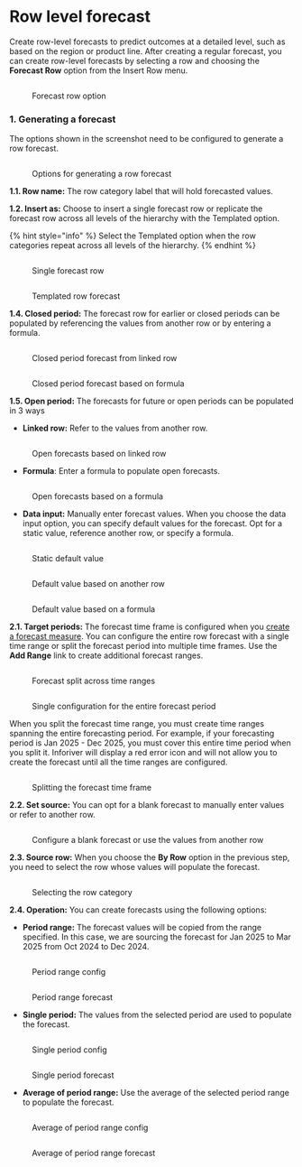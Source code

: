 # Row level forecast

Create row-level forecasts to predict outcomes at a detailed level, such as based on the region or product line. After creating a regular forecast, you can create row-level forecasts by selecting a row and choosing the **Forecast Row** option from the Insert Row menu.

<figure><img src="../../../.gitbook/assets/image (1255).png" alt=""><figcaption><p>Forecast row option</p></figcaption></figure>

### 1. Generating a forecast

The options shown in the screenshot need to be configured to generate a row forecast.

<figure><img src="../../../.gitbook/assets/image (1256).png" alt=""><figcaption><p>Options for generating a row forecast</p></figcaption></figure>

**1.1. Row name:** The row category label that will hold forecasted values.

**1.2. Insert as:** Choose to insert a single forecast row or replicate the forecast row across all levels of the hierarchy with the Templated option.

{% hint style="info" %}
Select the Templated option when the row categories repeat across all levels of the hierarchy.
{% endhint %}

<div><figure><img src="../../../.gitbook/assets/image (1257).png" alt=""><figcaption><p>Single forecast row</p></figcaption></figure> <figure><img src="../../../.gitbook/assets/2025-02-20_16h17_40.png" alt=""><figcaption><p>Templated row forecast</p></figcaption></figure></div>

**1.4. Closed period:** The forecast row for earlier or closed periods can be populated by referencing the values from another row or by entering a formula.

<div><figure><img src="../../../.gitbook/assets/image (1258).png" alt=""><figcaption><p>Closed period forecast from linked row</p></figcaption></figure> <figure><img src="../../../.gitbook/assets/2025-02-20_16h26_22.png" alt=""><figcaption><p>Closed period forecast based on formula</p></figcaption></figure></div>

**1.5. Open period:** The forecasts for future or open periods can be populated in 3 ways

* **Linked row:** Refer to the values from another row.

<figure><img src="../../../.gitbook/assets/image (1259).png" alt=""><figcaption><p>Open forecasts based on linked row</p></figcaption></figure>

* **Formula**: Enter a formula to populate open forecasts.

<figure><img src="../../../.gitbook/assets/image (1260).png" alt=""><figcaption><p>Open forecasts based on a formula</p></figcaption></figure>

* **Data input:** Manually enter forecast values. When you choose the data input option, you can specify default values for the forecast. Opt for a static value, reference another row, or specify a formula.

<div><figure><img src="../../../.gitbook/assets/image (1261).png" alt=""><figcaption><p>Static default value</p></figcaption></figure> <figure><img src="../../../.gitbook/assets/2025-02-20_17h27_12.png" alt=""><figcaption><p>Default value based on another row</p></figcaption></figure> <figure><img src="../../../.gitbook/assets/2025-02-20_17h28_41.png" alt=""><figcaption><p>Default value based on a formula</p></figcaption></figure></div>

**2.1. Target periods:** The forecast time frame is configured when you [create a forecast measure](../forecasting.md#id-1.-generating-a-forecast). You can configure the entire row forecast with a single time range or split the forecast period into multiple time frames. Use the **Add Range** link to create additional forecast ranges.

<div><figure><img src="../../../.gitbook/assets/2025-02-20_17h43_21.png" alt=""><figcaption><p>Forecast split across time ranges</p></figcaption></figure> <figure><img src="../../../.gitbook/assets/2025-02-21_10h12_34.png" alt=""><figcaption><p>Single configuration for the entire forecast period</p></figcaption></figure></div>

When you split the forecast time range, you must create time ranges spanning the entire forecasting period. For example, if your forecasting period is Jan 2025 - Dec 2025, you must cover this entire time period when you split it. Inforiver will display a red error icon and will not allow you to create the forecast until all the time ranges are configured.

<figure><img src="../../../.gitbook/assets/image (5) (1) (1).png" alt=""><figcaption><p>Splitting the forecast time frame</p></figcaption></figure>

**2.2. Set source:** You can opt for a blank forecast to manually enter values or refer to another row.

<figure><img src="../../../.gitbook/assets/image (1) (1) (1) (1) (1) (1) (1) (1).png" alt=""><figcaption><p>Configure a blank forecast or use the values from another row</p></figcaption></figure>

**2.3. Source row:** When you choose the **By Row** option in the previous step, you need to select the row whose values will populate the forecast.

<figure><img src="../../../.gitbook/assets/image (2) (1) (1) (1) (1) (1) (1).png" alt=""><figcaption><p>Selecting the row category</p></figcaption></figure>

**2.4. Operation:** You can create forecasts using the following options:

* **Period range:** The forecast values will be copied from the range specified. In this case, we are sourcing the forecast for Jan 2025 to Mar 2025 from Oct 2024 to Dec 2024.

<div><figure><img src="../../../.gitbook/assets/image (3) (1) (1) (1) (1) (1).png" alt=""><figcaption><p>Period range config</p></figcaption></figure> <figure><img src="../../../.gitbook/assets/2025-02-21_10h16_28.png" alt=""><figcaption><p>Period range forecast</p></figcaption></figure></div>

* **Single period:** The values from the selected period are used to populate the forecast.

<div><figure><img src="../../../.gitbook/assets/image (1265).png" alt=""><figcaption><p>Single period config</p></figcaption></figure> <figure><img src="../../../.gitbook/assets/2025-02-21_10h35_12.png" alt=""><figcaption><p>Single period forecast</p></figcaption></figure></div>

* **Average of period range:** Use the average of the selected period range to populate the forecast.

<div><figure><img src="../../../.gitbook/assets/image (1267).png" alt=""><figcaption><p>Average of period range config</p></figcaption></figure> <figure><img src="../../../.gitbook/assets/2025-02-21_11h16_11.png" alt=""><figcaption><p>Average of period range forecast</p></figcaption></figure></div>

